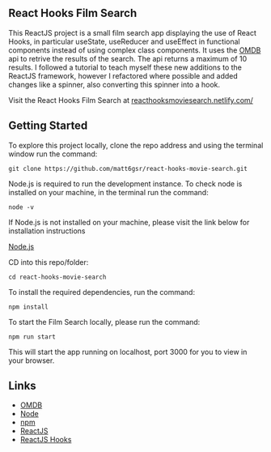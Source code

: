 ## React Hooks Film Search

This ReactJS project is a small film search app displaying the use of React Hooks, in particular useState, useReducer and useEffect in functional components instead of using complex class components. It uses the [OMDB](http://www.omdbapi.com/) api to retrive the results of the search. The api returns a maximum of 10 results. I followed a tutorial to teach myself these new additions to the ReactJS framework, however I refactored where possible and added changes like a spinner, also converting this spinner into a hook.

Visit the React Hooks Film Search at [reacthooksmoviesearch.netlify.com/](https://reacthooksmoviesearch.netlify.com/)

## Getting Started

To explore this project locally, clone the repo address and using the terminal window run the command:

```
git clone https://github.com/matt6gsr/react-hooks-movie-search.git
```

Node.js is required to run the development instance. To check node is installed on your machine, in the terminal run the command:

```
node -v
```

If Node.js is not installed on your machine, please visit the link below for installation instructions

[Node.js](https://nodejs.org/en/download/)

CD into this repo/folder:

```
cd react-hooks-movie-search
```

To install the required dependencies, run the command:

```
npm install
```

To start the Film Search locally, please run the command:

```
npm run start
```

This will start the app running on localhost, port 3000 for you to view in your browser.

## Links

- [OMDB](http://www.omdbapi.com/)
- [Node](https://nodejs.org/en/)
- [npm](https://www.npmjs.com/)
- [ReactJS](https://reactjs.org/)
- [ReactJS Hooks](https://reactjs.org/docs/hooks-intro.html)
